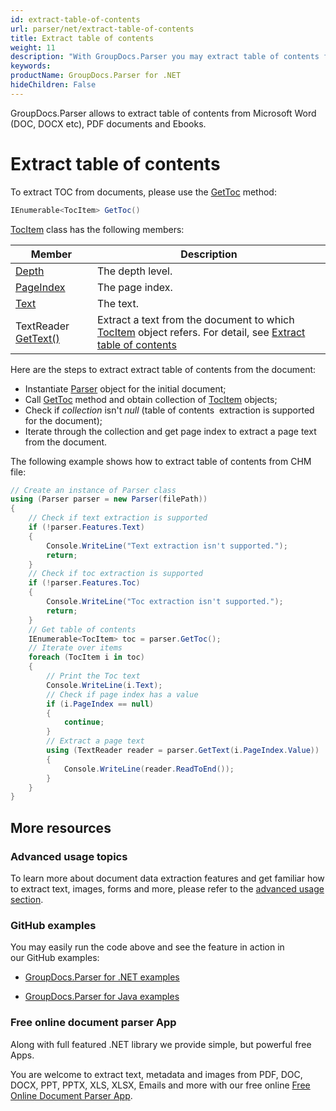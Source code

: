 ```yaml
---
id: extract-table-of-contents
url: parser/net/extract-table-of-contents
title: Extract table of contents
weight: 11
description: "With GroupDocs.Parser you may extract table of contents from Microsoft Word (DOC, DOCX etc), PDF documents and Ebooks (CHM, EPUB)."
keywords: 
productName: GroupDocs.Parser for .NET
hideChildren: False
---
```

GroupDocs.Parser allows to extract table of contents from Microsoft Word (DOC, DOCX etc), PDF documents and Ebooks.

# Extract table of contents

To extract TOC from documents, please use the [GetToc](https://apireference.groupdocs.com/net/parser/groupdocs.parser/parser/methods/gettoc) method:

```csharp
IEnumerable<TocItem> GetToc()

```

[TocItem](https://apireference.groupdocs.com/net/parser/groupdocs.parser.data/tocitem) class has the following members:

| Member | Description |
| --- | --- |
| [Depth](https://apireference.groupdocs.com/net/parser/groupdocs.parser.data/tocitem/properties/depth) | The depth level. |
| [PageIndex](https://apireference.groupdocs.com/net/parser/groupdocs.parser.data/tocitem/properties/pageindex) | The page index. |
| [Text](https://apireference.groupdocs.com/net/parser/groupdocs.parser.data/tocitem/properties/text) | The text. |
| TextReader [GetText()](https://apireference.groupdocs.com/net/parser/groupdocs.parser.data/tocitem/methods/gettext) | Extract a text from the document to which [TocItem](https://apireference.groupdocs.com/net/parser/groupdocs.parser.data/tocitem) object refers. For detail, see [Extract table of contents](Extract%2Btable%2Bof%2Bcontents.html) |

Here are the steps to extract extract table of contents from the document:

*   Instantiate [Parser](https://apireference.groupdocs.com/net/parser/groupdocs.parser/parser) object for the initial document;
*   Call [GetToc](https://apireference.groupdocs.com/net/parser/groupdocs.parser/parser/methods/gettoc) method and obtain collection of [TocItem](https://apireference.groupdocs.com/net/parser/groupdocs.parser.data/tocitem) objects;
*   Check if *collection* isn't *null* (table of contents  extraction is supported for the document);
*   Iterate through the collection and get page index to extract a page text from the document.

The following example shows how to extract table of contents from CHM file:

```csharp
// Create an instance of Parser class
using (Parser parser = new Parser(filePath))
{
    // Check if text extraction is supported
    if (!parser.Features.Text)
    {
        Console.WriteLine("Text extraction isn't supported.");
        return;
    }
    // Check if toc extraction is supported
    if (!parser.Features.Toc)
    {
        Console.WriteLine("Toc extraction isn't supported.");
        return;
    }
    // Get table of contents
    IEnumerable<TocItem> toc = parser.GetToc();
    // Iterate over items
    foreach (TocItem i in toc)
    {
        // Print the Toc text
        Console.WriteLine(i.Text);
        // Check if page index has a value
        if (i.PageIndex == null)
        {
            continue;
        }
        // Extract a page text
        using (TextReader reader = parser.GetText(i.PageIndex.Value))
        {
            Console.WriteLine(reader.ReadToEnd());
        }
    }
}

```

## More resources

### Advanced usage topics

To learn more about document data extraction features and get familiar how to extract text, images, forms and more, please refer to the [advanced usage section](Advanced%2Busage.html).

### GitHub examples

You may easily run the code above and see the feature in action in our GitHub examples:

*   [GroupDocs.Parser for .NET examples](https://github.com/groupdocs-parser/GroupDocs.Parser-for-.NET)
    
*   [GroupDocs.Parser for Java examples](https://github.com/groupdocs-parser/GroupDocs.Parser-for-Java)
    

### Free online document parser App

Along with full featured .NET library we provide simple, but powerful free Apps.

You are welcome to extract text, metadata and images from PDF, DOC, DOCX, PPT, PPTX, XLS, XLSX, Emails and more with our free online [Free Online Document Parser App](https://products.groupdocs.app/parser).
